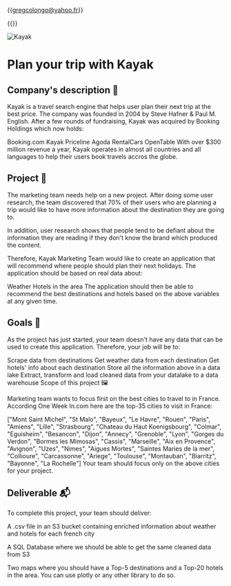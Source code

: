 {{gregcolongo@yahoo.fr}}

{{}}





![Kayak](https://seekvectorlogo.com/wp-content/uploads/2018/01/kayak-vector-logo.png)


# Plan your trip with Kayak

## Company's description 📇

Kayak is a travel search engine that helps user plan their next trip at the best price.
The company was founded in 2004 by Steve Hafner & Paul M. English. After a few rounds of fundraising, Kayak was acquired by Booking Holdings which now holds:

Booking.com
Kayak
Priceline
Agoda
RentalCars
OpenTable
With over $300 million revenue a year, Kayak operates in almost all countries and all languages to help their users book travels accros the globe.

## Project 🚧

The marketing team needs help on a new project. After doing some user research, the team discovered that 70% of their users who are planning a trip would like to have more information about the destination they are going to.

In addition, user research shows that people tend to be defiant about the information they are reading if they don't know the brand which produced the content.

Therefore, Kayak Marketing Team would like to create an application that will recommend where people should plan their next holidays. The application should be based on real data about:

Weather
Hotels in the area
The application should then be able to recommend the best destinations and hotels based on the above variables at any given time.

## Goals 🎯

As the project has just started, your team doesn't have any data that can be used to create this application. Therefore, your job will be to:

Scrape data from destinations
Get weather data from each destination
Get hotels' info about each destination
Store all the information above in a data lake
Extract, transform and load cleaned data from your datalake to a data warehouse
Scope of this project 🖼️

Marketing team wants to focus first on the best cities to travel to in France. According One Week In.com here are the top-35 cities to visit in France:

["Mont Saint Michel",
"St Malo",
"Bayeux",
"Le Havre",
"Rouen",
"Paris",
"Amiens",
"Lille",
"Strasbourg",
"Chateau du Haut Koenigsbourg",
"Colmar",
"Eguisheim",
"Besancon",
"Dijon",
"Annecy",
"Grenoble",
"Lyon",
"Gorges du Verdon",
"Bormes les Mimosas",
"Cassis",
"Marseille",
"Aix en Provence",
"Avignon",
"Uzes",
"Nimes",
"Aigues Mortes",
"Saintes Maries de la mer",
"Collioure",
"Carcassonne",
"Ariege",
"Toulouse",
"Montauban",
"Biarritz",
"Bayonne",
"La Rochelle"]
Your team should focus only on the above cities for your project.

## Deliverable 📬

To complete this project, your team should deliver:

A .csv file in an S3 bucket containing enriched information about weather and hotels for each french city

A SQL Database where we should be able to get the same cleaned data from S3

Two maps where you should have a Top-5 destinations and a Top-20 hotels in the area. You can use plotly or any other library to do so. 



